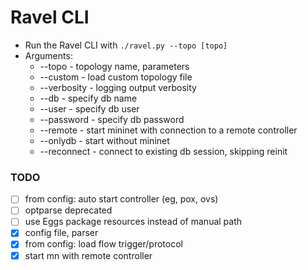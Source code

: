 # Ravel CLI

* Run the Ravel CLI with `./ravel.py --topo [topo]`
* Arguments:
  * --topo - topology name, parameters
  * --custom - load custom topology file
  * --verbosity - logging output verbosity
  * --db - specify db name
  * --user - specify db user
  * --password - specify db password
  * --remote - start mininet with connection to a remote controller
  * --onlydb - start without mininet
  * --reconnect - connect to existing db session, skipping reinit

### TODO
- [ ] from config: auto start controller (eg, pox, ovs) 
- [ ] optparse deprecated
- [ ] use Eggs package resources instead of manual path
- [x] config file, parser
- [x] from config: load flow trigger/protocol
- [x] start mn with remote controller
